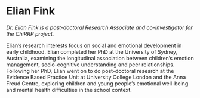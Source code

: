 # Elian Fink
*Dr. Elian Fink is a post-doctoral Research Associate and co-Investigator for the ChiRRP project.*

Elian’s research interests focus on social and emotional development in early childhood. Elian completed her PhD at the University of Sydney, Australia, examining the longitudinal association between children’s emotion management, socio-cognitive understanding and peer relationships. Following her PhD, Elian went on to do post-doctoral research at the Evidence Based Practice Unit at University College London and the Anna Freud Centre, exploring children and young people’s emotional well-being and mental health difficulties in the school context. 
